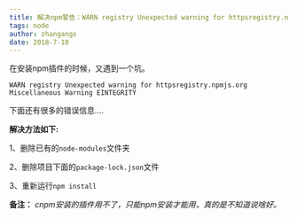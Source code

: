 ```yaml
---
title: 解决npm警告：WARN registry Unexpected warning for httpsregistry.npmjs.org Miscellaneous Warning EINTEGRITY
tags: node
author: zhangangs
date: 2018-7-10
---
```


在安装npm插件的时候，又遇到一个坑。

`WARN registry Unexpected warning for httpsregistry.npmjs.org Miscellaneous Warning EINTEGRITY`

下面还有很多的错误信息....

**解决方法如下:**

1、删除已有的`node-modules`文件夹

2、删除项目下面的`package-lock.json`文件

3、重新运行`npm install`


**备注：** *cnpm安装的插件用不了，只能npm安装才能用，真的是不知道说啥好。*